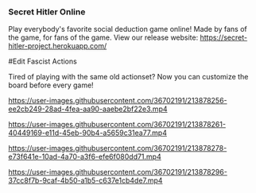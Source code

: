 ### Secret Hitler Online

Play everybody's favorite social deduction game online! Made by fans of the game, for fans of the game.
View our release website: https://secret-hitler-project.herokuapp.com/
 

#Edit Fascist Actions

Tired of playing with the same old actionset? Now you can customize the board before every game!

https://user-images.githubusercontent.com/36702191/213878256-ee2cb249-28ad-4fea-aa90-aaebe2bf22e3.mp4



https://user-images.githubusercontent.com/36702191/213878261-40449169-e11d-45eb-90b4-a5659c31ea77.mp4



https://user-images.githubusercontent.com/36702191/213878278-e73f641e-10ad-4a70-a3f6-efe6f080dd71.mp4



https://user-images.githubusercontent.com/36702191/213878296-37cc8f7b-9caf-4b50-a1b5-c637e1cb4de7.mp4

